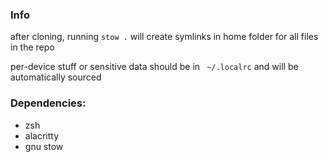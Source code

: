 ### Info

after cloning, running `stow .` will create symlinks in home folder for all files in the repo

per-device stuff or sensitive data should be in ` ~/.localrc` and will be automatically sourced


### Dependencies:
- zsh
- alacritty
- gnu stow
